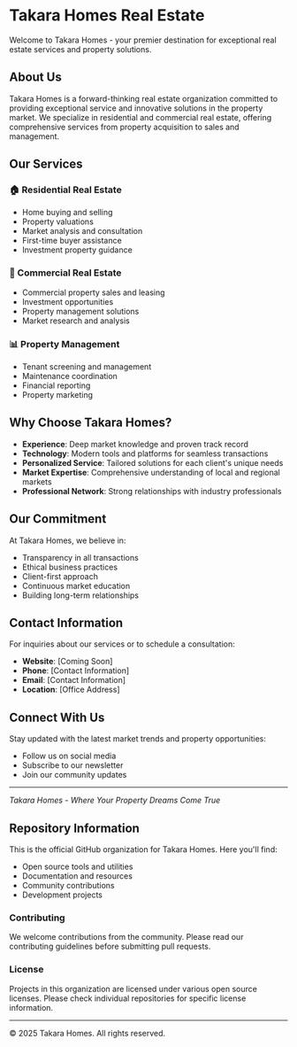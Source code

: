 # Takara Homes Real Estate

Welcome to Takara Homes - your premier destination for exceptional real estate services and property solutions.

## About Us

Takara Homes is a forward-thinking real estate organization committed to providing exceptional service and innovative solutions in the property market. We specialize in residential and commercial real estate, offering comprehensive services from property acquisition to sales and management.

## Our Services

### 🏠 Residential Real Estate
- Home buying and selling
- Property valuations
- Market analysis and consultation
- First-time buyer assistance
- Investment property guidance

### 🏢 Commercial Real Estate
- Commercial property sales and leasing
- Investment opportunities
- Property management solutions
- Market research and analysis

### 📊 Property Management
- Tenant screening and management
- Maintenance coordination
- Financial reporting
- Property marketing

## Why Choose Takara Homes?

- **Experience**: Deep market knowledge and proven track record
- **Technology**: Modern tools and platforms for seamless transactions
- **Personalized Service**: Tailored solutions for each client's unique needs
- **Market Expertise**: Comprehensive understanding of local and regional markets
- **Professional Network**: Strong relationships with industry professionals

## Our Commitment

At Takara Homes, we believe in:
- Transparency in all transactions
- Ethical business practices
- Client-first approach
- Continuous market education
- Building long-term relationships

## Contact Information

For inquiries about our services or to schedule a consultation:

- **Website**: [Coming Soon]
- **Phone**: [Contact Information]
- **Email**: [Contact Information]
- **Location**: [Office Address]

## Connect With Us

Stay updated with the latest market trends and property opportunities:

- Follow us on social media
- Subscribe to our newsletter
- Join our community updates

---

*Takara Homes - Where Your Property Dreams Come True*

## Repository Information

This is the official GitHub organization for Takara Homes. Here you'll find:

- Open source tools and utilities
- Documentation and resources
- Community contributions
- Development projects

### Contributing

We welcome contributions from the community. Please read our contributing guidelines before submitting pull requests.

### License

Projects in this organization are licensed under various open source licenses. Please check individual repositories for specific license information.

---

© 2025 Takara Homes. All rights reserved.